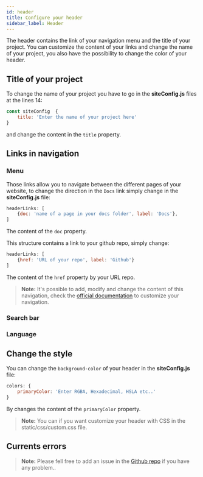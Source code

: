```yaml
---
id: header
title: Configure your header
sidebar_label: Header 
---
```

The header contains the link of your navigation menu and the title of your project. You can customize the content of your links and change the name of your project, you also have the possibility to change the color of your header.


## Title of your project
To change the name of your project you have to go in the **siteConfig.js** files at the lines 14:
```js
const siteConfig  {
    title: 'Enter the name of your project here'
}
```
and change the content in the `title` property.


## Links in navigation
### Menu
Those links allow you to navigate between the different pages of your website, to change the direction in the `Docs` link simply change in the **siteConfig.js** file:
```js
headerLinks: [
    {doc: 'name of a page in your docs folder', label: 'Docs'},
]
```
The content of the `doc` property.

This structure contains a link to your github repo, simply change:
```js
headerLinks: [
    {href: 'URL of your repo', label: 'Github'}
]
```
The content of the `href` property by your URL repo.
> **Note:** It's possible to add, modify and change the content of this navigation, check the [official documentation](https://docusaurus.io/docs/en/navigation.html#additions-to-the-site-navigation-bar) to customize your navigation.
### Search bar
### Language 


## Change the style
You can change the `background-color` of your header in the **siteConfig.js** file:
```js
colors: {
    primaryColor: 'Enter RGBA, Hexadecimal, HSLA etc..'
}
```
By changes the content of the `primaryColor` property.
> **Note:** You can if you want customize your header with CSS in the static/css/custom.css file.


## Currents errors 
> **Note:** Please fell free to add an issue in the [Github repo](https://github.com/luctst/docusaurus-starter-pack) if you have any problem..